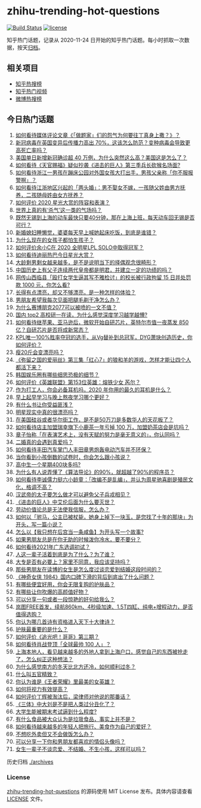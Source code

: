 # zhihu-trending-hot-questions

[![Build Status](https://github.com/justjavac/zhihu-trending-hot-questions/workflows/ci/badge.svg?branch=master)](https://github.com/justjavac/zhihu-trending-hot-questions/actions)
[![license](https://img.shields.io/github/license/justjavac/zhihu-trending-hot-questions)](https://github.com/justjavac/zhihu-trending-hot-questions/blob/master/LICENSE)

知乎热门话题，记录从 2020-11-24 日开始的知乎热门话题。每小时抓取一次数据，按天[归档](./archives)。

## 相关项目

- [知乎热搜榜](https://github.com/justjavac/zhihu-trending-top-search)
- [知乎热门视频](https://github.com/justjavac/zhihu-trending-hot-video)
- [微博热搜榜](https://github.com/justjavac/weibo-trending-hot-search)

## 今日热门话题

<!-- BEGIN -->
<!-- 最后更新时间 Mon Dec 21 2020 08:06:32 GMT+0800 (CST) -->
1. [如何看待媒体评论文章《「做题家」们的怨气为何要往丁真身上撒？》？](https://www.zhihu.com/question/435706809)
1. [新冠病毒在英国变异后传播力高出 70%，这该怎么防范？变种病毒会导致更高死亡率吗？](https://www.zhihu.com/question/435655677)
1. [美国单日新增新冠确诊超 40 万例，为什么突然这么高？美国这是怎么了？](https://www.zhihu.com/question/435671309)
1. [如何看待《天官赐福》疑似抄袭《进击的巨人》第三季兵长砍猴名场面?](https://www.zhihu.com/question/435668172)
1. [如何看待浙江一男孩在蹦床公园对外国女孩大打出手，男孩父亲称「你不服报警啊」？](https://www.zhihu.com/question/435700308)
1. [如何看待江浙地区兴起的「两头婚」：男不娶女不嫁，一孩随父姓由男方抚养，二孩随母姓由女方抚养？](https://www.zhihu.com/question/55590082)
1. [如何评价 2020 星光大赏的阵容和表演？](https://www.zhihu.com/question/435715385)
1. [世界上真的有‘杀气’这一类的气场吗？](https://www.zhihu.com/question/30889739)
1. [既然无锡到上海的动车最快只要40分钟，那在上海上班，每天动车回无锡是否可行？](https://www.zhihu.com/question/50077249)
1. [新婚媳妇睡懒觉，婆婆每天早上喊她起床吃饭，到底是谁错？](https://www.zhihu.com/question/363383726)
1. [为什么现在的女孩子都怕生孩子？](https://www.zhihu.com/question/412354846)
1. [如何评价余小C在 2020 全明星LPL SOLO中取得冠军？](https://www.zhihu.com/question/435547295)
1. [如何看待迪丽热巴今日星光大赏？](https://www.zhihu.com/question/435726741)
1. [大龄剩男剩女越来越多，是不是说明当下的择偶观念很畸形？](https://www.zhihu.com/question/433540501)
1. [中国历史上有父子连续两代皇帝都是明君，并建立一定的功绩的吗？](https://www.zhihu.com/question/434586119)
1. [网传山西临县「殴打女学生逼其写不雅检讨」的校长被行政拘留 15 日并处罚款 1000 元，你怎么看?](https://www.zhihu.com/question/435638313)
1. [长得有点漂亮，却又不够漂亮，是一种怎样的体验？](https://www.zhihu.com/question/64018902)
1. [男朋友希望我每次见面把腿毛剃干净怎么办？](https://www.zhihu.com/question/393801416)
1. [为什么赛博朋克2077可以被喷的一文不值？](https://www.zhihu.com/question/435698089)
1. [国内 top2 高校研一在读，为什么感觉深度学习越学越懵?](https://www.zhihu.com/question/429256719)
1. [如何看待继苹果、亚马逊后，微软开始自研芯片，英特尔市值一夜蒸发 850 亿？自研芯片是否将成新常态？](https://www.zhihu.com/question/435526851)
1. [KPL唯一100%胜率夺冠的选手，从Vg替补到总冠军，DYG萧玦创造历史，你如何评价？](https://www.zhihu.com/question/435640917)
1. [瘦20斤会变漂亮吗？](https://www.zhihu.com/question/392591592)
1. [《弥留之国的爱丽丝》第三集「红心7」的狼和羊的游戏，怎样才能让四个人都活下来？](https://www.zhihu.com/question/434426513)
1. [韩国娱乐圈有哪些细思恐极的细节？](https://www.zhihu.com/question/58790753)
1. [如何评价《英雄联盟》第153位英雄：熔铁少女 芮尔？](https://www.zhihu.com/question/434783446)
1. [作为打工人，你会必备耳机吗，2020 年你用的最久的耳机是什么？](https://www.zhihu.com/question/435398372)
1. [早上起早学习与晚上熬夜学习哪个更好？](https://www.zhihu.com/question/284538163)
1. [有什么书让你受益匪浅？](https://www.zhihu.com/question/335849651)
1. [明星现实中真的很漂亮吗？](https://www.zhihu.com/question/279205349)
1. [在美国硅谷或者华尔街工作，是不是50万刀是多数华人的天花板了？](https://www.zhihu.com/question/434197031)
1. [如何看待店主加盟瑞幸旗下小鹿茶一年亏掉 100 万，加盟奶茶店会是坑吗？](https://www.zhihu.com/question/435558153)
1. [章子怡称「在表演艺术上，没有天赋的努力是毫无意义的」，你认同吗？](https://www.zhihu.com/question/435590476)
1. [二婚真的会遇到真爱吗？](https://www.zhihu.com/question/427960636)
1. [如何看待丰田汽车掌门人丰田章男炮轰电动汽车并不环保？](https://www.zhihu.com/question/435618851)
1. [当你看到小孩倒数的试卷时，你会怎么跟小孩说？](https://www.zhihu.com/question/430152573)
1. [高中生一个星期400块多吗?](https://www.zhihu.com/question/431846644)
1. [为什么有人说弄懂了《算法导论》的90%，就超越了90%的程序员？](https://www.zhihu.com/question/315201616)
1. [如何看待李诚儒力挺六小龄童：「改编不是乱编」，并认为周星驰喜剧是殖民文化，格调不高？](https://www.zhihu.com/question/434662175)
1. [汉武帝的太子要怎么做才可以避免父子兵戎相见？](https://www.zhihu.com/question/426574867)
1. [《进击的巨人》中艾伦后面为什么要灭世？](https://www.zhihu.com/question/420903695)
1. [劳动价值论总是无法使我信服，怎么办？](https://www.zhihu.com/question/435376516)
1. [如何以「驸马，公主已被杖毙，她身上掉下一块玉，是您找了十年的那块」为开头，写一篇小说？](https://www.zhihu.com/question/374245416)
1. [怎么以【我只想在后宫当一条咸鱼】为开头写一个故事?](https://www.zhihu.com/question/429283327)
1. [如果男朋友总是在你无助的时候泼你冷水，要不要分？](https://www.zhihu.com/question/303987928)
1. [如何看待2021年广东选调初试？](https://www.zhihu.com/question/435676873)
1. [人这一辈子活着到底是为了什么？为了谁？](https://www.zhihu.com/question/434440815)
1. [大专是否有必要上？家里不同意，我应该坚持吗？](https://www.zhihu.com/question/433679529)
1. [那些男朋友在读博的女生是怎么度过谈恋爱到结婚这段时间的？](https://www.zhihu.com/question/431636463)
1. [《神奇女侠 1984》国内口碑下滑的背后到底出了什么问题？](https://www.zhihu.com/question/435563783)
1. [有哪些便宜好用，你会无限复购的护肤品？](https://www.zhihu.com/question/383366171)
1. [有哪些让你吹爆的高颜值好物？](https://www.zhihu.com/question/426328147)
1. [可以分享一句或者一段惊艳的好句给我么？](https://www.zhihu.com/question/428796830)
1. [岚图FREE首发，续航860km、4秒级加速、1.5T四缸、纯电+增程动力，是否值得选购？](https://www.zhihu.com/question/435454556)
1. [你认为哪几首诗有资格进入天下十大律诗？](https://www.zhihu.com/question/433535946)
1. [护肤最重要的是什么？](https://www.zhihu.com/question/428147299)
1. [如何评价《追光吧！哥哥》第三期？](https://www.zhihu.com/question/435595857)
1. [如何看待肖战登顶「全球最帅 100 人」？](https://www.zhihu.com/question/435621941)
1. [上海本地人，看见越来越多的外地人拿到上海户口，感觉自己的东西被抢走了，怎么纠正这种想法？](https://www.zhihu.com/question/359118802)
1. [为什么感觉南方的冬天比北方还冷，如何顺利过冬？](https://www.zhihu.com/question/435615402)
1. [什么叫五官精致？](https://www.zhihu.com/question/23063787)
1. [你认为谁是《王者荣耀》里最美的女英雄？](https://www.zhihu.com/question/434868507)
1. [如何将视力有效提高？](https://www.zhihu.com/question/307318486)
1. [如何评价丁辉被淘汰后，梁律师对他说的那番话？](https://www.zhihu.com/question/434289720)
1. [《三体》中大刘是不是把人类过分丑化了？](https://www.zhihu.com/question/430084545)
1. [大学生能被期末考试逼到什么程度?](https://www.zhihu.com/question/364258294)
1. [有什么食品被大众认为是垃圾食品，事实上并不是？](https://www.zhihu.com/question/359627010)
1. [如何看待越来越多的年轻人把旅行、美食作为自己的爱好？](https://www.zhihu.com/question/435394615)
1. [不想吃外卖但又不会做饭怎么办？](https://www.zhihu.com/question/316077794)
1. [可以分享一下你和男朋友都喜欢的情侣头像吗？](https://www.zhihu.com/question/411878986)
1. [女生一辈子不谈恋爱、不结婚、不生小孩，这样可以吗？](https://www.zhihu.com/question/293463496)
<!-- END -->

历史归档 [./archives](./archives)

### License

[zhihu-trending-hot-questions](https://github.com/justjavac/zhihu-trending-hot-questions) 的源码使用 MIT License 发布。具体内容请查看 [LICENSE](./LICENSE) 文件。
